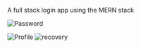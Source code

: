 A full stack login app using the MERN stack 


![Password](https://github.com/Blackmokujingal/Login_MERN_app/assets/108659552/04644fed-d9b3-43f2-b093-4c0c8a48e5ca)

![Profile](https://github.com/Blackmokujingal/Login_MERN_app/assets/108659552/7d4e1648-f387-4e45-a7b0-29bedd373114)
![recovery](https://github.com/Blackmokujingal/Login_MERN_app/assets/108659552/090a0d22-9509-47d3-add2-aa9704887b4e)
